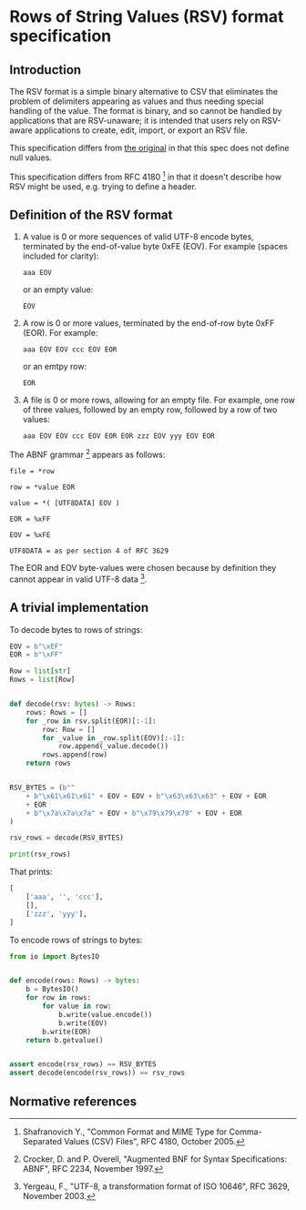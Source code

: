 # Rows of String Values (RSV) format specification

## Introduction

The RSV format is a simple binary alternative to CSV that eliminates the problem of delimiters appearing as values and thus needing special handling of the value.  The format is binary, and so cannot be handled by applications that are RSV-unaware; it is intended that users rely on RSV-aware applications to create, edit, import, or export an RSV file.

This specification differs from [the original](https://github.com/Stenway/RSV-Specification) in that this spec does not define null values.

This specification differs from RFC 4180 [^1] in that it doesn't describe how RSV might be used, e.g. trying to define a header.


## Definition of the RSV format

 1. A value is 0 or more sequences of valid UTF-8 encode bytes, terminated by the end-of-value byte 0xFE (EOV).  For example (spaces included for clarity):

    `aaa EOV`

    or an empty value:

    `EOV`

 2. A row is 0 or more values, terminated by the end-of-row byte 0xFF (EOR).  For example:

    `aaa EOV EOV ccc EOV EOR`

    or an emtpy row:

    `EOR`

 3. A file is 0 or more rows, allowing for an empty file.  For example, one row of three values, followed by an empty row, followed by a row of two values:

    `aaa EOV EOV ccc EOV EOR EOR zzz EOV yyy EOV EOR`

The ABNF grammar [^2] appears as follows:

`file = *row`

`row = *value EOR`

`value = *( [UTF8DATA] EOV )`

`EOR = %xFF`

`EOV = %xFE`

`UTF8DATA = as per section 4 of RFC 3629`

The EOR and EOV byte-values were chosen because by definition they cannot appear in valid UTF-8 data [^3].

## A trivial implementation

To decode bytes to rows of strings:

```python
EOV = b"\xEF"
EOR = b"\xFF"

Row = list[str]
Rows = list[Row]


def decode(rsv: bytes) -> Rows:
    rows: Rows = []
    for _row in rsv.split(EOR)[:-1]:
        row: Row = []
        for _value in _row.split(EOV)[:-1]:
            row.append(_value.decode())
        rows.append(row)
    return rows


RSV_BYTES = (b""
    + b"\x61\x61\x61" + EOV + EOV + b"\x63\x63\x63" + EOV + EOR
    + EOR
    + b"\x7a\x7a\x7a" + EOV + b"\x79\x79\x79" + EOV + EOR
)

rsv_rows = decode(RSV_BYTES)

print(rsv_rows)
```

That prints:

```python
[
    ['aaa', '', 'ccc'],
    [],
    ['zzz', 'yyy'],
]
```

To encode rows of strings to bytes:

```python
from io import BytesIO


def encode(rows: Rows) -> bytes:
    b = BytesIO()
    for row in rows:
        for value in row:
            b.write(value.encode())
            b.write(EOV)
        b.write(EOR)
    return b.getvalue()


assert encode(rsv_rows) == RSV_BYTES
assert decode(encode(rsv_rows)) == rsv_rows
```

## Normative references

[^1]: Shafranovich Y., "Common Format and MIME Type for Comma-Separated Values (CSV) Files", RFC 4180, October 2005.
[^2]: Crocker, D. and P. Overell, "Augmented BNF for Syntax Specifications: ABNF", RFC 2234, November 1997.
[^3]: Yergeau, F., "UTF-8, a transformation format of ISO 10646", RFC 3629, November 2003.
